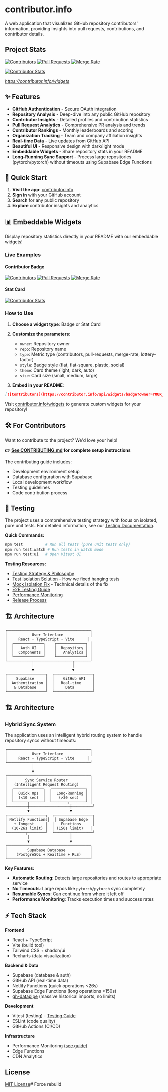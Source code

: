 # contributor.info

A web application that visualizes GitHub repository contributors' information, providing insights into pull requests, contributions, and contributor details.

## Project Stats

[![Contributors](https://contributor.info/api/widgets/badge?owner=bdougie&repo=contributor.info&type=contributors&style=flat)](https://contributor.info/bdougie/contributor.info)
[![Pull Requests](https://contributor.info/api/widgets/badge?owner=bdougie&repo=contributor.info&type=pull-requests&style=flat)](https://contributor.info/bdougie/contributor.info)
[![Merge Rate](https://contributor.info/api/widgets/badge?owner=bdougie&repo=contributor.info&type=merge-rate&style=flat)](https://contributor.info/bdougie/contributor.info)

[![Contributor Stats](https://contributor.info/api/widgets/stat-card?owner=bdougie&repo=contributor.info&theme=light&size=medium)](https://contributor.info/bdougie/contributor.info)

_https://contributor.info/widgets_

## ✨ Features

- **GitHub Authentication** - Secure OAuth integration
- **Repository Analysis** - Deep-dive into any public GitHub repository
- **Contributor Insights** - Detailed profiles and contribution statistics
- **Pull Request Analytics** - Comprehensive PR analysis and trends
- **Contributor Rankings** - Monthly leaderboards and scoring
- **Organization Tracking** - Team and company affiliation insights
- **Real-time Data** - Live updates from GitHub API
- **Beautiful UI** - Responsive design with dark/light mode
- **Embeddable Widgets** - Share repository stats in your README
- **Long-Running Sync Support** - Process large repositories (pytorch/pytorch) without timeouts using Supabase Edge Functions

## 🚀 Quick Start

1. **Visit the app**: [contributor.info](https://contributor.info)
2. **Sign in** with your GitHub account
3. **Search** for any public repository
4. **Explore** contributor insights and analytics

## 📊 Embeddable Widgets

Display repository statistics directly in your README with our embeddable widgets!

### Live Examples

#### Contributor Badge
[![Contributors](https://contributor.info/api/widgets/badge?owner=bdougie&repo=contributor.info&type=contributors&style=flat)](https://contributor.info/bdougie/contributor.info)
[![Pull Requests](https://contributor.info/api/widgets/badge?owner=bdougie&repo=contributor.info&type=pull-requests&style=flat)](https://contributor.info/bdougie/contributor.info)
[![Merge Rate](https://contributor.info/api/widgets/badge?owner=bdougie&repo=contributor.info&type=merge-rate&style=flat)](https://contributor.info/bdougie/contributor.info)

#### Stat Card
[![Contributor Stats](https://contributor.info/api/widgets/stat-card?owner=bdougie&repo=contributor.info&theme=light&size=medium)](https://contributor.info/bdougie/contributor.info)

### How to Use

1. **Choose a widget type**: Badge or Stat Card
2. **Customize the parameters**:
   - `owner`: Repository owner
   - `repo`: Repository name
   - `type`: Metric type (contributors, pull-requests, merge-rate, lottery-factor)
   - `style`: Badge style (flat, flat-square, plastic, social)
   - `theme`: Card theme (light, dark, auto)
   - `size`: Card size (small, medium, large)

3. **Embed in your README**:
```markdown
[![Contributors](https://contributor.info/api/widgets/badge?owner=YOUR_ORG&repo=YOUR_REPO&type=contributors&style=flat)](https://contributor.info/YOUR_ORG/YOUR_REPO)
```

Visit [contributor.info/widgets](https://contributor.info/widgets) to generate custom widgets for your repository!

## 🛠️ For Contributors

Want to contribute to the project? We'd love your help!

**👉 [See CONTRIBUTING.md](./CONTRIBUTING.md) for complete setup instructions**

The contributing guide includes:
- Development environment setup
- Database configuration with Supabase
- Local development workflow
- Testing guidelines
- Code contribution process

## 🧪 Testing

The project uses a comprehensive testing strategy with focus on isolated, pure unit tests. For detailed information, see our [Testing Documentation](./docs/testing/README.md).

**Quick Commands:**
```bash
npm test          # Run all tests (pure unit tests only)
npm run test:watch # Run tests in watch mode
npm run test:ui   # Open Vitest UI
```

**Testing Resources:**
- [Testing Strategy & Philosophy](./docs/testing/README.md)
- [Test Isolation Solution](./docs/test-isolation-solution.md) - How we fixed hanging tests
- [Mock Isolation Fix](./docs/MOCK_ISOLATION_FIX.md) - Technical details of the fix
- [E2E Testing Guide](./docs/testing/e2e-minimal-testing-philosophy.md)
- [Performance Monitoring](./docs/testing/performance-monitoring.md)
- [Release Process](./docs/testing/release-process.md)

## 🏗️ Architecture

```
┌─────────────────────────────────────┐
│           User Interface            │
│     React + TypeScript + Vite      │
│  ┌─────────────┐    ┌─────────────┐ │
│  │   Auth UI   │    │  Repository │ │
│  │  Components │    │   Analytics │ │
│  └─────────────┘    └─────────────┘ │
└───────────┬─────────────────┬───────┘
            │                 │
            ▼                 ▼
┌─────────────────┐  ┌─────────────────┐
│    Supabase     │  │    GitHub API   │
│  Authentication │  │   Real-time     │
│   & Database    │  │     Data        │
└─────────────────┘  └─────────────────┘
```

## 🏗 Architecture

### Hybrid Sync System

The application uses an intelligent hybrid routing system to handle repository syncs without timeouts:

```
┌─────────────────────────────────────┐
│           User Interface            │
│     React + TypeScript + Vite      │
└───────────┬─────────────────────────┘
            │
            ▼
┌─────────────────────────────────────┐
│        Sync Service Router          │
│   (Intelligent Request Routing)     │
│  ┌─────────────┐  ┌───────────────┐ │
│  │  Quick Ops  │  │  Long-Running │ │
│  │  (<10 sec)  │  │   (>30 sec)   │ │
│  └──────┬──────┘  └───────┬───────┘ │
└─────────┼──────────────────┼─────────┘
          ▼                  ▼
┌─────────────────┐  ┌─────────────────┐
│ Netlify Functions│  │ Supabase Edge  │
│   + Inngest     │  │   Functions     │
│  (10-26s limit) │  │ (150s limit)   │
└────────┬────────┘  └───────┬─────────┘
          │                  │
          ▼                  ▼
┌─────────────────────────────────────┐
│         Supabase Database           │
│    (PostgreSQL + Realtime + RLS)    │
└─────────────────────────────────────┘
```

**Key Features:**
- **Automatic Routing**: Detects large repositories and routes to appropriate service
- **No Timeouts**: Large repos like `pytorch/pytorch` sync completely
- **Resumable Syncs**: Can continue from where it left off
- **Performance Monitoring**: Tracks execution times and success rates

## ⚡ Tech Stack

**Frontend**
- React + TypeScript
- Vite (build tool)
- Tailwind CSS + shadcn/ui
- Recharts (data visualization)

**Backend & Data**
- Supabase (database & auth)
- GitHub API (real-time data)
- Netlify Functions (quick operations <26s)
- Supabase Edge Functions (long operations <150s)
- [gh-datapipe](https://github.com/open-source-ready/gh-datapipe) (massive historical imports, no limits)

**Development**
- Vitest (testing) - [Testing Guide](./docs/testing/README.md)
- ESLint (code quality)
- GitHub Actions (CI/CD)

**Infrastructure**
- Performance Monitoring ([see guide](./docs/dev/performance-monitoring.md))
- Edge Functions
- CDN Analytics

## License

[MIT License](LICENSE)# Force rebuild
